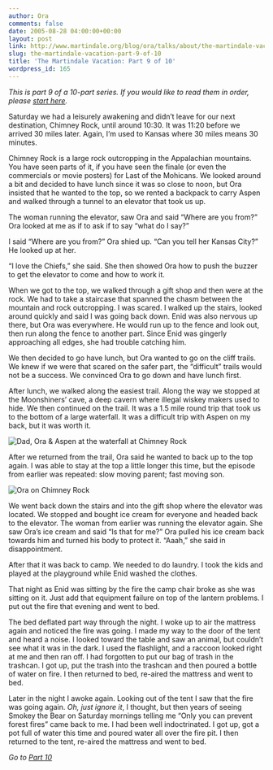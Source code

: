 ```yaml
---
author: Ora
comments: false
date: 2005-08-28 04:00:00+00:00
layout: post
link: http://www.martindale.org/blog/ora/talks/about/the-martindale-vacation-part-9-of-10
slug: the-martindale-vacation-part-9-of-10
title: 'The Martindale Vacation: Part 9 of 10'
wordpress_id: 165
---
```


_This is part 9 of a 10-part series. If you would like to read them in order, please [start here](/2005/08/martindale-vacation-part-1-of-10.asp)._  
  
Saturday we had a leisurely awakening and didn’t leave for our next destination, Chimney Rock, until around 10:30. It was 11:20 before we arrived 30 miles later. Again,  I’m used to Kansas where 30 miles means 30 minutes.  
  
Chimney Rock is a large rock outcropping in the Appalachian mountains. You have seen parts of it, if you have seen the finale (or even the commercials or movie posters) for Last of the Mohicans. We looked around a bit and decided to have lunch since it was so close to noon, but Ora insisted that he wanted to the top, so we rented a backpack to carry Aspen and walked through a tunnel to an elevator that took us up.  
  
The woman running the elevator, saw Ora and said “Where are you from?” Ora looked at me as if to ask if to say “what do I say?”  
  
I said “Where are you from?” Ora shied up. “Can you tell her Kansas City?” He looked up at her.  
  
“I love the Chiefs,” she said. She then showed Ora how to push the buzzer to get the elevator to come and how to work it.  
  
When we got to the top, we walked through a gift shop and then were at the rock. We had to take a staircase that spanned the chasm between the mountain and rock outcropping. I was scared. I walked up the stairs, looked around quickly and said I was going back down. Enid was also nervous up there, but Ora was everywhere. He would run up to the fence and look out, then run along the fence to another part. Since Enid was gingerly approaching all edges, she had trouble catching him.  
  
We then decided to go have lunch, but Ora wanted to go on the cliff trails. We knew if we were that scared on the safer part, the “difficult” trails would not be a success. We convinced Ora to go down and have lunch first.  
  
After lunch, we walked along the easiest trail. Along the way we stopped at the Moonshiners’ cave, a deep cavern where illegal wiskey makers used to hide. We then continued on the trail. It was a 1.5 mile round trip that took us to the bottom of a large waterfall. It was a difficult trip with Aspen on my back, but it was worth it.  
  
![Dad, Ora & Aspen at the waterfall at Chimney Rock](/images/blog/chimney_rock_waterfall.jpg)  
  
After we returned from the trail, Ora said he wanted to back up to the top again. I was able to stay at the top a little longer this time, but the episode from earlier was repeated: slow moving parent; fast moving son.  
  
![Ora on Chimney Rock](/images/blog/ora_on_chimney_rock.jpg)  
  
We went back down the stairs and into the gift shop where the elevator was located. We stopped and bought ice cream for everyone and headed back to the elevator. The woman from earlier was running the elevator again. She saw Ora’s ice cream and said “Is that for me?” Ora pulled his ice cream back towards him and turned his body to protect it. “Aaah,” she said in disappointment.  
  
After that it was back to camp. We needed to do laundry. I took the kids and played at the playground while Enid washed the clothes.   
  
That night as Enid was sitting by the fire the camp chair broke as she was sitting on it. Just add that equipment failure on top of the lantern problems. I put out the fire that evening and went to bed.  
  
The bed deflated part way through the night. I woke up to air the mattress again and noticed the fire was going. I made my way to the door of the tent and heard a noise. I looked toward the table and saw an animal, but couldn’t see what it was in the dark. I used the flashlight, and a raccoon looked right at me and then ran off. I had forgotten to put our bag of trash in the trashcan. I got up, put the trash into the trashcan and then poured a bottle of water on fire. I then returned to bed,  re-aired the mattress and went to bed.  
  
Later in the night I awoke again. Looking out of the tent I saw that the fire was going again. _Oh, just ignore it_, I thought, but then years of seeing Smokey the Bear on Saturday mornings telling me “Only you can prevent forest fires” came back to me. I had been well indoctrinated. I got up, got a pot full of water this time and poured water all over the fire pit. I then returned to the tent,  re-aired the mattress and went to bed.  
  
_Go to [Part 10](/2005/08/martindale-vacation-part-10-of-10.asp)_
